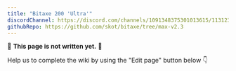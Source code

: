 ```yaml
---
title: "Bitaxe 200 'Ultra'"
discordChannel: https://discord.com/channels/1091348375301013615/1131234857733857332
githubRepo: https://github.com/skot/bitaxe/tree/max-v2.3
---
```

🚧 **This page is not written yet.** 🚧

Help us to complete the wiki by using the "Edit page" button below 👇